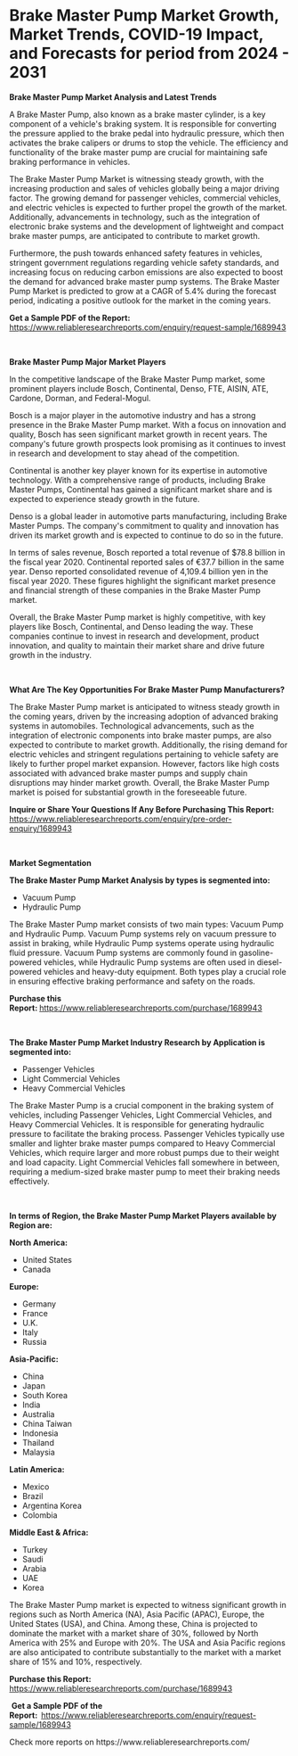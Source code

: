 <p><h1>Brake Master Pump Market Growth, Market Trends, COVID-19 Impact, and Forecasts for period from 2024 - 2031</h1></p><p><strong>Brake Master Pump Market Analysis and Latest Trends</strong></p>
<p><p>A Brake Master Pump, also known as a brake master cylinder, is a key component of a vehicle's braking system. It is responsible for converting the pressure applied to the brake pedal into hydraulic pressure, which then activates the brake calipers or drums to stop the vehicle. The efficiency and functionality of the brake master pump are crucial for maintaining safe braking performance in vehicles.</p><p>The Brake Master Pump Market is witnessing steady growth, with the increasing production and sales of vehicles globally being a major driving factor. The growing demand for passenger vehicles, commercial vehicles, and electric vehicles is expected to further propel the growth of the market. Additionally, advancements in technology, such as the integration of electronic brake systems and the development of lightweight and compact brake master pumps, are anticipated to contribute to market growth.</p><p>Furthermore, the push towards enhanced safety features in vehicles, stringent government regulations regarding vehicle safety standards, and increasing focus on reducing carbon emissions are also expected to boost the demand for advanced brake master pump systems. The Brake Master Pump Market is predicted to grow at a CAGR of 5.4% during the forecast period, indicating a positive outlook for the market in the coming years.</p></p>
<p><strong>Get a Sample PDF of the Report:&nbsp;</strong> <a href="https://www.reliableresearchreports.com/enquiry/request-sample/1689943">https://www.reliableresearchreports.com/enquiry/request-sample/1689943</a></p>
<p>&nbsp;</p>
<p><strong>Brake Master Pump Major Market Players</strong></p>
<p><p>In the competitive landscape of the Brake Master Pump market, some prominent players include Bosch, Continental, Denso, FTE, AISIN, ATE, Cardone, Dorman, and Federal-Mogul. </p><p>Bosch is a major player in the automotive industry and has a strong presence in the Brake Master Pump market. With a focus on innovation and quality, Bosch has seen significant market growth in recent years. The company's future growth prospects look promising as it continues to invest in research and development to stay ahead of the competition. </p><p>Continental is another key player known for its expertise in automotive technology. With a comprehensive range of products, including Brake Master Pumps, Continental has gained a significant market share and is expected to experience steady growth in the future. </p><p>Denso is a global leader in automotive parts manufacturing, including Brake Master Pumps. The company's commitment to quality and innovation has driven its market growth and is expected to continue to do so in the future. </p><p>In terms of sales revenue, Bosch reported a total revenue of $78.8 billion in the fiscal year 2020. Continental reported sales of €37.7 billion in the same year. Denso reported consolidated revenue of 4,109.4 billion yen in the fiscal year 2020. These figures highlight the significant market presence and financial strength of these companies in the Brake Master Pump market. </p><p>Overall, the Brake Master Pump market is highly competitive, with key players like Bosch, Continental, and Denso leading the way. These companies continue to invest in research and development, product innovation, and quality to maintain their market share and drive future growth in the industry.</p></p>
<p>&nbsp;</p>
<p><strong>What Are The Key Opportunities For Brake Master Pump Manufacturers?</strong></p>
<p><p>The Brake Master Pump market is anticipated to witness steady growth in the coming years, driven by the increasing adoption of advanced braking systems in automobiles. Technological advancements, such as the integration of electronic components into brake master pumps, are also expected to contribute to market growth. Additionally, the rising demand for electric vehicles and stringent regulations pertaining to vehicle safety are likely to further propel market expansion. However, factors like high costs associated with advanced brake master pumps and supply chain disruptions may hinder market growth. Overall, the Brake Master Pump market is poised for substantial growth in the foreseeable future.</p></p>
<p><strong>Inquire or Share Your Questions If Any Before Purchasing This Report:</strong> <a href="https://www.reliableresearchreports.com/enquiry/pre-order-enquiry/1689943">https://www.reliableresearchreports.com/enquiry/pre-order-enquiry/1689943</a></p>
<p>&nbsp;</p>
<p><strong>Market Segmentation</strong></p>
<p><strong>The Brake Master Pump Market Analysis by types is segmented into:</strong></p>
<p><ul><li>Vacuum Pump</li><li>Hydraulic Pump</li></ul></p>
<p><p>The Brake Master Pump market consists of two main types: Vacuum Pump and Hydraulic Pump. Vacuum Pump systems rely on vacuum pressure to assist in braking, while Hydraulic Pump systems operate using hydraulic fluid pressure. Vacuum Pump systems are commonly found in gasoline-powered vehicles, while Hydraulic Pump systems are often used in diesel-powered vehicles and heavy-duty equipment. Both types play a crucial role in ensuring effective braking performance and safety on the roads.</p></p>
<p><strong>Purchase this Report:&nbsp;</strong><a href="https://www.reliableresearchreports.com/purchase/1689943">https://www.reliableresearchreports.com/purchase/1689943</a></p>
<p>&nbsp;</p>
<p><strong>The Brake Master Pump Market Industry Research by Application is segmented into:</strong></p>
<p><ul><li>Passenger Vehicles</li><li>Light Commercial Vehicles</li><li>Heavy Commercial Vehicles</li></ul></p>
<p><p>The Brake Master Pump is a crucial component in the braking system of vehicles, including Passenger Vehicles, Light Commercial Vehicles, and Heavy Commercial Vehicles. It is responsible for generating hydraulic pressure to facilitate the braking process. Passenger Vehicles typically use smaller and lighter brake master pumps compared to Heavy Commercial Vehicles, which require larger and more robust pumps due to their weight and load capacity. Light Commercial Vehicles fall somewhere in between, requiring a medium-sized brake master pump to meet their braking needs effectively.</p></p>
<p>&nbsp;</p>
<p><strong>In terms of Region, the Brake Master Pump Market Players available by Region are:</strong></p>
<p>
    <p> <strong> North America: </strong>
        <ul>
            <li>United States</li>
            <li>Canada</li>
        </ul>
        </p> 
    <p> <strong> Europe: </strong>
        <ul>
            <li>Germany</li>
            <li>France</li>
            <li>U.K.</li>
            <li>Italy</li>
            <li>Russia</li>
        </ul>
        </p> 
    <p> <strong> Asia-Pacific: </strong>
        <ul>
            <li>China</li>
            <li>Japan</li>
            <li>South Korea</li>
            <li>India</li>
            <li>Australia</li>
            <li>China Taiwan</li>
            <li>Indonesia</li>
            <li>Thailand</li>
            <li>Malaysia</li>
        </ul>
        </p> 
    <p> <strong> Latin America: </strong>
        <ul>
            <li>Mexico</li>
            <li>Brazil</li>
            <li>Argentina Korea</li>
            <li>Colombia</li>
        </ul>
        </p> 
    <p> <strong> Middle East & Africa: </strong>
        <ul>
            <li>Turkey</li>
            <li>Saudi</li>
            <li>Arabia</li>
            <li>UAE</li>
            <li>Korea</li>
        </ul>
    </p>
    </p>
<p><p>The Brake Master Pump market is expected to witness significant growth in regions such as North America (NA), Asia Pacific (APAC), Europe, the United States (USA), and China. Among these, China is projected to dominate the market with a market share of 30%, followed by North America with 25% and Europe with 20%. The USA and Asia Pacific regions are also anticipated to contribute substantially to the market with a market share of 15% and 10%, respectively.</p></p>
<p><strong>Purchase this Report: </strong><a href="https://www.reliableresearchreports.com/purchase/1689943">https://www.reliableresearchreports.com/purchase/1689943</a></p>
<p>&nbsp;<strong>Get a Sample PDF of the Report:&nbsp;&nbsp;</strong><a href="https://www.reliableresearchreports.com/enquiry/request-sample/1689943">https://www.reliableresearchreports.com/enquiry/request-sample/1689943</a></p>
<p><strong></strong></p>
<p>Check more reports on https://www.reliableresearchreports.com/</p>